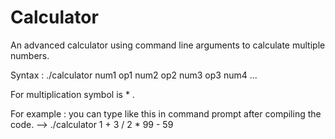 # Calculator

An advanced calculator using command line arguments to calculate multiple numbers.

Syntax : ./calculator num1 op1 num2 op2 num3 op3 num4 ...

For multiplication symbol is \* .

For example : you can type like this in command prompt after compiling the code. --> ./calculator 1 + 3 / 2 * 99 - 59
